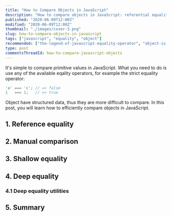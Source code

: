 ```yaml
---
title: "How to Compare Objects in JavaScript"
description: "How to compare objects in JavaScript: referential equality, shallow and deep comparison."
published: "2020-06-09T12:00Z"
modified: "2020-06-09T12:00Z"
thumbnail: "./images/cover-3.png"
slug: how-to-compare-objects-in-javascript
tags: ["javascript", "equality", "object"]
recommended: ["the-legend-of-javascript-equality-operator", "object-is-vs-strict-equality-operator"]
type: post
commentsThreadId: how-to-compare-javascript-objects
---
```


It's simple to compare primitive values in JavaScript. What you need to do is use any of the available
eqality operators, for example the strict equality operator:

```javascript
'a' === 'c'; // => false
1   === 1;   // => true
```

Object have structured data, thus they are more difficult to compare. In this post, you will learn how to 
efficiently compare objects in JavaScript.  

## 1. Reference equality

## 2. Manual comparison

## 3. Shallow equality

## 4. Deep equality

### 4.1 Deep equality utilities

## 5. Summary